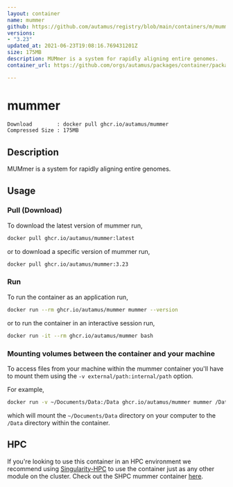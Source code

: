 ```yaml
---
layout: container
name: mummer
github: https://github.com/autamus/registry/blob/main/containers/m/mummer/spack.yaml
versions:
- "3.23"
updated_at: 2021-06-23T19:08:16.769431201Z
size: 175MB
description: MUMmer is a system for rapidly aligning entire genomes.
container_url: https://github.com/orgs/autamus/packages/container/package/mummer

---
```

# mummer
```bash 
Download        : docker pull ghcr.io/autamus/mummer
Compressed Size : 175MB
```

## Description
MUMmer is a system for rapidly aligning entire genomes.

## Usage
### Pull (Download)
To download the latest version of mummer run,

```bash
docker pull ghcr.io/autamus/mummer:latest
```

or to download a specific version of mummer run,

```bash
docker pull ghcr.io/autamus/mummer:3.23
```
### Run
To run the container as an application run,
```bash
docker run --rm ghcr.io/autamus/mummer mummer --version
```

or to run the container in an interactive session run,
```bash
docker run -it --rm ghcr.io/autamus/mummer bash
```

### Mounting volumes between the container and your machine
To access files from your machine within the mummer container you'll have to mount them using the `-v external/path:internal/path` option.

For example,
```bash
docker run -v ~/Documents/Data:/Data ghcr.io/autamus/mummer mummer /Data/myData.csv
```
which will mount the `~/Documents/Data` directory on your computer to the `/Data` directory within the container.

## HPC
If you're looking to use this container in an HPC environment we recommend using [Singularity-HPC](https://singularity-hpc.readthedocs.io) to use the container just as any other module on the cluster. Check out the SHPC mummer container [here](https://singularityhub.github.io/singularity-hpc/r/ghcr.io-autamus-mummer/).